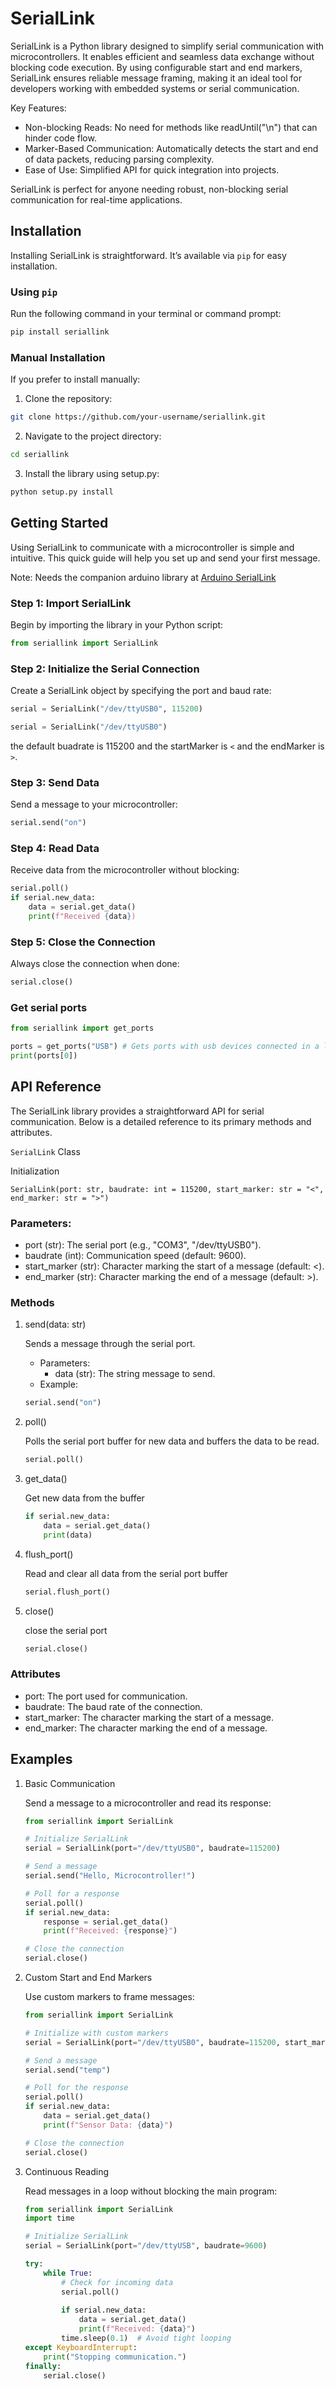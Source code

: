 # SerialLink
SerialLink is a Python library designed to simplify serial communication with microcontrollers. It enables efficient and seamless data exchange without blocking code execution. By using configurable start and end markers, SerialLink ensures reliable message framing, making it an ideal tool for developers working with embedded systems or serial communication.

Key Features:

- Non-blocking Reads: No need for methods like readUntil("\n") that can hinder code flow.
- Marker-Based Communication: Automatically detects the start and end of data packets, reducing parsing complexity.
- Ease of Use: Simplified API for quick integration into projects.

SerialLink is perfect for anyone needing robust, non-blocking serial communication for real-time applications.

## Installation
Installing SerialLink is straightforward. It’s available via `pip` for easy installation.

### Using `pip`

Run the following command in your terminal or command prompt:

``` bash
pip install seriallink
```

### Manual Installation

If you prefer to install manually:

1. Clone the repository:
``` bash
git clone https://github.com/your-username/seriallink.git
```
2. Navigate to the project directory:
``` bash
cd seriallink
```
3. Install the library using setup.py:
``` bash
python setup.py install
```

## Getting Started

Using SerialLink to communicate with a microcontroller is simple and intuitive. This quick guide will help you set up and send your first message. 

Note: Needs the companion arduino library at [Arduino SerialLink]()

### Step 1: Import SerialLink

Begin by importing the library in your Python script:
``` python
from seriallink import SerialLink
```

### Step 2: Initialize the Serial Connection

Create a SerialLink object by specifying the port and baud rate:
``` python
serial = SerialLink("/dev/ttyUSB0", 115200)
```
``` python
serial = SerialLink("/dev/ttyUSB0")
```
the default buadrate is 115200 and the startMarker is `<` and the endMarker is `>`.

### Step 3: Send Data

Send a message to your microcontroller:
``` python
serial.send("on")
```

### Step 4: Read Data

Receive data from the microcontroller without blocking:
``` python
serial.poll()
if serial.new_data:
    data = serial.get_data()
    print(f"Received {data})
```

### Step 5: Close the Connection

Always close the connection when done:
``` python
serial.close()
```

### Get serial ports
``` python
from seriallink import get_ports

ports = get_ports("USB") # Gets ports with usb devices connected in a list
print(ports[0])
```

## API Reference
The SerialLink library provides a straightforward API for serial communication. Below is a detailed reference to its primary methods and attributes.

`SerialLink` Class

Initialization
```
SerialLink(port: str, baudrate: int = 115200, start_marker: str = "<", end_marker: str = ">")
```

### Parameters:

- port (str): The serial port (e.g., "COM3", "/dev/ttyUSB0").
- baudrate (int): Communication speed (default: 9600).
- start_marker (str): Character marking the start of a message (default: <).
- end_marker (str): Character marking the end of a message (default: >).

### Methods

1. send(data: str)
    
    Sends a message through the serial port.
        
    - Parameters:
        - data (str): The string message to send.
    - Example:
    ``` python
    serial.send("on")
    ```
2. poll()

    Polls the serial port buffer for new data and buffers the data to be read.
    ``` python
    serial.poll()
    ```
3. get_data()

    Get new data from the buffer
    ``` python
    if serial.new_data:
        data = serial.get_data()
        print(data)
    ```
4. flush_port()

    Read and clear all data from the serial port buffer
    ``` python
    serial.flush_port()
    ```
5. close()

    close the serial port
    ``` python
    serial.close()
    ```

### Attributes

- port: The port used for communication.
- baudrate: The baud rate of the connection.
- start_marker: The character marking the start of a message.
- end_marker: The character marking the end of a message.

## Examples
1. Basic Communication

    Send a message to a microcontroller and read its response:

    ``` python
    from seriallink import SerialLink  

    # Initialize SerialLink  
    serial = SerialLink(port="/dev/ttyUSB0", baudrate=115200)  

    # Send a message  
    serial.send("Hello, Microcontroller!")  

    # Poll for a response
    serial.poll()
    if serial.new_data:
        response = serial.get_data()    
        print(f"Received: {response}")  

    # Close the connection  
    serial.close()  
    ```

2. Custom Start and End Markers

    Use custom markers to frame messages: 
    ``` python
    from seriallink import SerialLink  

    # Initialize with custom markers  
    serial = SerialLink(port="/dev/ttyUSB0", baudrate=115200, start_marker="{", end_marker="}")  

    # Send a message  
    serial.send("temp")  

    # Poll for the response 
    serial.poll()
    if serial.new_data:
        data = serial.get_data()    
        print(f"Sensor Data: {data}")  

    # Close the connection  
    serial.close()  
    ```

3. Continuous Reading

    Read messages in a loop without blocking the main program:
    ``` python
    from seriallink import SerialLink  
    import time  

    # Initialize SerialLink  
    serial = SerialLink(port="/dev/ttyUSB", baudrate=9600)  

    try:  
        while True:  
            # Check for incoming data
            serial.poll()  
              
            if serial.new_data:
                data = serial.get_data()  
                print(f"Received: {data}")  
            time.sleep(0.1)  # Avoid tight looping  
    except KeyboardInterrupt:  
        print("Stopping communication.")  
    finally:  
        serial.close()  
    ```
